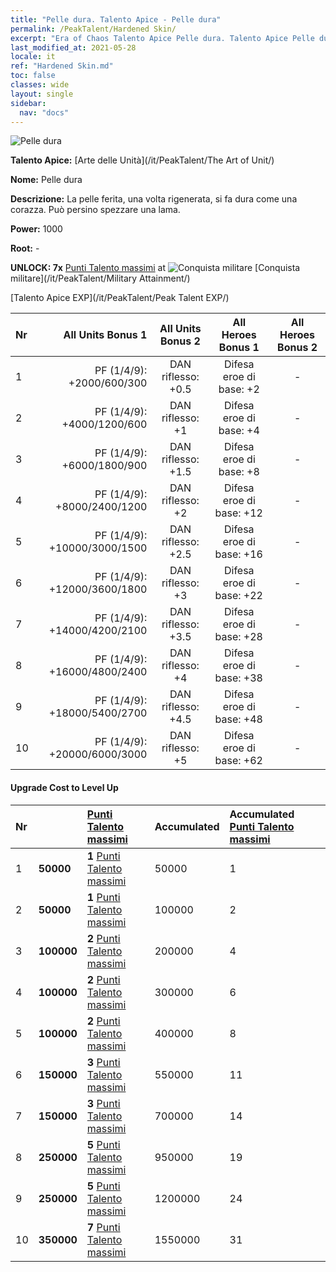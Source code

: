 ```yaml
---
title: "Pelle dura. Talento Apice - Pelle dura"
permalink: /PeakTalent/Hardened Skin/
excerpt: "Era of Chaos Talento Apice Pelle dura. Talento Apice Pelle dura. Pelle dura"
last_modified_at: 2021-05-28
locale: it
ref: "Hardened Skin.md"
toc: false
classes: wide
layout: single
sidebar:
  nav: "docs"
---
```


  ![Pelle dura](/images/pt/talent_2007.png)

  **Talento Apice:** [Arte delle Unità](/it/PeakTalent/The Art of Unit/)

  **Nome:** Pelle dura

  **Descrizione:** La pelle ferita, una volta rigenerata, si fa dura come una corazza. Può persino spezzare una lama.

  **Power:** 1000

  **Root:** -

  **UNLOCK: 7x** [Punti Talento massimi](/ItemsIT/con_934/) at ![Conquista militare](/images/pt/talent_2006.png) [Conquista militare](/it/PeakTalent/Military Attainment/)

  [Talento Apice EXP](/it/PeakTalent/Peak Talent EXP/)

  | Nr | All Units Bonus 1 | All Units Bonus 2 | All Heroes Bonus 1 | All Heroes Bonus 2 |
  |:---|--------------:|:-------------:|:-------------:|:-------------:|
  | 1 | PF (1/4/9): +2000/600/300 | DAN riflesso: +0.5 | Difesa eroe di base: +2 | - |
  | 2 | PF (1/4/9): +4000/1200/600 | DAN riflesso: +1 | Difesa eroe di base: +4 | - |
  | 3 | PF (1/4/9): +6000/1800/900 | DAN riflesso: +1.5 | Difesa eroe di base: +8 | - |
  | 4 | PF (1/4/9): +8000/2400/1200 | DAN riflesso: +2 | Difesa eroe di base: +12 | - |
  | 5 | PF (1/4/9): +10000/3000/1500 | DAN riflesso: +2.5 | Difesa eroe di base: +16 | - |
  | 6 | PF (1/4/9): +12000/3600/1800 | DAN riflesso: +3 | Difesa eroe di base: +22 | - |
  | 7 | PF (1/4/9): +14000/4200/2100 | DAN riflesso: +3.5 | Difesa eroe di base: +28 | - |
  | 8 | PF (1/4/9): +16000/4800/2400 | DAN riflesso: +4 | Difesa eroe di base: +38 | - |
  | 9 | PF (1/4/9): +18000/5400/2700 | DAN riflesso: +4.5 | Difesa eroe di base: +48 | - |
  | 10 | PF (1/4/9): +20000/6000/3000 | DAN riflesso: +5 | Difesa eroe di base: +62 | - |


#### Upgrade Cost to Level Up

  | Nr | <i class="fas fa-coins"/> | [Punti Talento massimi](/ItemsIT/con_934/) | Accumulated <i class="fas fa-coins"/> | Accumulated [Punti Talento massimi](/ItemsIT/con_934/) |
  |:---|:--------------|:-------------|:-------------|:-------------|
  | 1 | **50000** | **1** [Punti Talento massimi](/ItemsIT/con_934/) | 50000 | 1 |
  | 2 | **50000** | **1** [Punti Talento massimi](/ItemsIT/con_934/) | 100000 | 2 |
  | 3 | **100000** | **2** [Punti Talento massimi](/ItemsIT/con_934/) | 200000 | 4 |
  | 4 | **100000** | **2** [Punti Talento massimi](/ItemsIT/con_934/) | 300000 | 6 |
  | 5 | **100000** | **2** [Punti Talento massimi](/ItemsIT/con_934/) | 400000 | 8 |
  | 6 | **150000** | **3** [Punti Talento massimi](/ItemsIT/con_934/) | 550000 | 11 |
  | 7 | **150000** | **3** [Punti Talento massimi](/ItemsIT/con_934/) | 700000 | 14 |
  | 8 | **250000** | **5** [Punti Talento massimi](/ItemsIT/con_934/) | 950000 | 19 |
  | 9 | **250000** | **5** [Punti Talento massimi](/ItemsIT/con_934/) | 1200000 | 24 |
  | 10 | **350000** | **7** [Punti Talento massimi](/ItemsIT/con_934/) | 1550000 | 31 |
